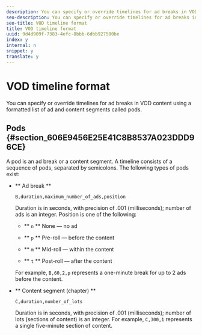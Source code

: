 ```yaml
---
description: You can specify or override timelines for ad breaks in VOD content using a formatted list of ad and content segments called pods.
seo-description: You can specify or override timelines for ad breaks in VOD content using a formatted list of ad and content segments called pods.
seo-title: VOD timeline format
title: VOD timeline format
uuid: 9d4d909f-7383-4efc-8bbb-6dbb927500be
index: y
internal: n
snippet: y
translate: y
---
```


# VOD timeline format

You can specify or override timelines for ad breaks in VOD content using a formatted list of ad and content segments called pods.


## Pods {#section_606E9456E25E41C8B8537A023DDD96CE}

A pod is an ad break or a content segment. A timeline consists of a sequence of pods, separated by semicolons. The following types of pods exist: 

* ** Ad break ** 
  ```
  B,duration,maximum_number_of_ads,position
  ```
  Duration is in seconds, with precision of .001 (milliseconds); number of ads is an integer. Position is one of the following: 
    * ** `n` ** None — no ad 
    
    * ** `p` ** Pre-roll — before the content 
    
    * ** `m` ** Mid-roll — within the content 
    
    * ** `t` ** Post-roll — after the content 
    
    
    
  For example, `B,60,2,p` represents a one-minute break for up to 2 ads before the content. 


* ** Content segment (chapter) ** 
  ```
  C,duration,number_of_lots
  ```
  Duration is in seconds, with precision of .001 (milliseconds); number of lots (sections of content) is an integer. For example, `C,300,1` represents a single five-minute section of content. 




